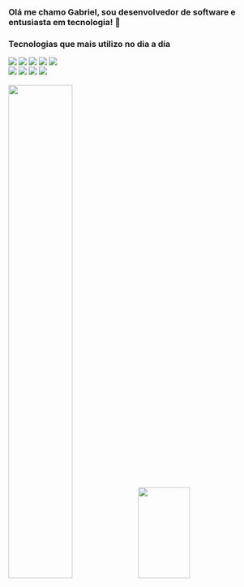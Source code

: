  ### Olá me chamo Gabriel, sou desenvolvedor de software e entusiasta em tecnologia! 👋
 ### Tecnologias que mais utilizo no dia a dia
 <div>
   <img src="https://img.shields.io/badge/C%23-239120?style=for-the-badge&logo=c-sharp&logoColor=white">
   <img src="https://img.shields.io/badge/.NET-5C2D91?style=for-the-badge&logo=.net&logoColor=white">
   <img src="https://img.shields.io/badge/PHP-777BB4?style=for-the-badge&logo=php&logoColor=white">
   <img src="https://img.shields.io/badge/HTML5-E34F26?style=for-the-badge&logo=html5&logoColor=white">
   <img src="https://img.shields.io/badge/CSS3-1572B6?style=for-the-badge&logo=css3&logoColor=white"></br>
   <img src="https://img.shields.io/badge/JavaScript-323330?style=for-the-badge&logo=javascript&logoColor=F7DF1E">
   <img src="https://img.shields.io/badge/PostgreSQL-316192?style=for-the-badge&logo=postgresql&logoColor=white">
   <img src="https://img.shields.io/badge/MySQL-00000F?style=for-the-badge&logo=mysql&logoColor=white">
   <img src="https://img.shields.io/badge/Amazon_AWS-232F3E?style=for-the-badge&logo=amazon-aws&logoColor=white">
  
   
 </div>
 </br>
 <div >
 <img src="https://github-readme-stats.vercel.app/api?username=gabrielolivra&show_icons=true&theme=dark" style="height:50%; width:50%;">
 <img src="https://github-readme-stats.vercel.app/api/top-langs/?username=gabrielolivra&layout=compact&theme=dark" style="height:180px; width:45%;">
 </div>



